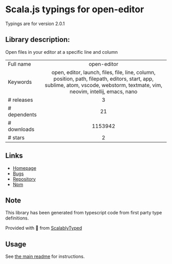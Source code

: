 
# Scala.js typings for open-editor

Typings are for version 2.0.1

## Library description:
Open files in your editor at a specific line and column

|                    |                 |
| ------------------ | :-------------: |
| Full name          | open-editor |
| Keywords           | open, editor, launch, files, file, line, column, position, path, filepath, editors, start, app, sublime, atom, vscode, webstorm, textmate, vim, neovim, intellij, emacs, nano |
| # releases         | 3 |
| # dependents       | 21 |
| # downloads        | 1153942 |
| # stars            | 2 |

## Links
- [Homepage](https://github.com/sindresorhus/open-editor#readme)
- [Bugs](https://github.com/sindresorhus/open-editor/issues)
- [Repository](https://github.com/sindresorhus/open-editor)
- [Npm](https://www.npmjs.com/package/open-editor)
    


## Note
This library has been generated from typescript code from first party type definitions.

Provided with :purple_heart: from [ScalablyTyped](https://github.com/oyvindberg/ScalablyTyped)

## Usage
See [the main readme](../../readme.md) for instructions.


